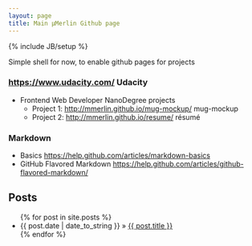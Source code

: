 ```yaml
---
layout: page
title: Main μMerlin Github page
---
```

<!-- tagline: Supporting tagline -->
{% include JB/setup %}

Simple shell for now, to enable github pages for projects

### https://www.udacity.com/ Udacity
* Frontend Web Developer NanoDegree projects
  * Project 1: http://mmerlin.github.io/mug-mockup/ mug-mockup
  * Project 2: http://mmerlin.github.io/resume/ résumé

### Markdown
* Basics https://help.github.com/articles/markdown-basics
* GitHub Flavored Markdown https://help.github.com/articles/github-flavored-markdown/

## Posts
<ul class="posts">
  {% for post in site.posts %}
    <li><span>{{ post.date | date_to_string }}</span> &raquo; <a href="{{ BASE_PATH }}{{ post.url }}">{{ post.title }}</a></li>
  {% endfor %}
</ul>
